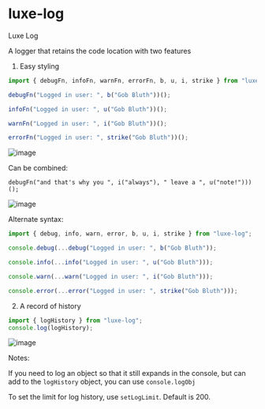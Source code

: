 # luxe-log
Luxe Log

A logger that retains the code location with two features

1) Easy styling

```ts
import { debugFn, infoFn, warnFn, errorFn, b, u, i, strike } from "luxe-log";

debugFn("Logged in user: ", b("Gob Bluth"))();

infoFn("Logged in user: ", u("Gob Bluth"))();

warnFn("Logged in user: ", i("Gob Bluth"))();

errorFn("Logged in user: ", strike("Gob Bluth"))(); 
```

![image](https://github.com/user-attachments/assets/4f395964-99c3-4f20-9f39-99fda01ae086)

Can be combined:

`debugFn("and that's why you ", i("always"), " leave a ", u("note!")))();`

![image](https://github.com/user-attachments/assets/ab33aa89-1bd9-4933-b3ea-9e638a952373)

Alternate syntax:

```ts
import { debug, info, warn, error, b, u, i, strike } from "luxe-log";

console.debug(...debug("Logged in user: ", b("Gob Bluth"));

console.info(...info("Logged in user: ", u("Gob Bluth")));

console.warn(...warn("Logged in user: ", i("Gob Bluth")));

console.error(...error("Logged in user: ", strike("Gob Bluth")));
```

2) A record of history

```ts
import { logHistory } from "luxe-log";
console.log(logHistory);
```

![image](https://github.com/user-attachments/assets/27127b6e-371c-4fce-8eff-7643c3a8608f)


Notes:


If you need to log an object so that it still expands in the console, but can add to the `logHistory` object, you can use `console.logObj`

To set the limit for log history, use `setLogLimit`. Default is 200.

